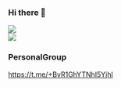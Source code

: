 ### Hi there 👋

<picture>
  <source media="(prefers-color-scheme: dark)" srcset="https://github-readme-stats-sigma-five.app/api?username=HeinUmin&count_private=true&show_icons=true&include_all_commits=true&theme=onedark">
  <img src="https://github-readme-stats-sigma-five.vercel.app/api?username=HeinUmin&count_private=true&show_icons=true&include_all_commits=true">
</picture>
</br>

<picture>
  <source media="(prefers-color-scheme: dark)" srcset="https://github-readme-stats-sigma-five.vercel.app/api/top-langs/?username=HeinUmin&layout=compact&theme=onedark">
  <img src="https://github-readme-stats-sigma-five.vercel.app/api/top-langs/?username=HeinUmin&layout=compact">
</picture>

<!--
**HeinUmin/HeinUmin** is a ✨ _special_ ✨ repository because its `README.md` (this file) appears on your GitHub profile.

Here are some ideas to get you started:

- 🔭 I’m currently working on ...
- 🌱 I’m currently learning ...
- 👯 I’m looking to collaborate on ...
- 🤔 I’m looking for help with ...
- 💬 Ask me about ...
- 📫 How to reach me: ...
- 😄 Pronouns: ...
- ⚡ Fun fact: ...
-->

### PersonalGroup
https://t.me/+BvR1GhYTNhI5Yjhl
